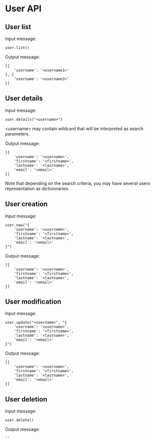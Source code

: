 # User API

## User list

Input message:

    user.list()

Output message:

    [{
        'username': '<username1>'
    }, {
        'username': '<username2>'
    }]


## User details

Input message:

    user.details("<username>")

&lt;username&gt; may contain wildcard that will be interpreted as search
parameters.

Output message:

    [{
        'username': '<username>',
        'firstname': '<firstname>',
        'lastname': '<lastname>',
        'email': '<email>'
    }]

Note that depending on the search criteria, you may have several users
representation as dictionnaries.


## User creation

Input message:

    user.new("{
        'username': '<username>',
        'firstname': '<firstname>',
        'lastname': '<lastname>',
        'email': '<email>'
    }")

Output message:

    [{
        'username': '<username>',
        'firstname': '<firstname>',
        'lastname': '<lastname>',
        'email': '<email>'
    }]


## User modification

Input message:

    user.update("<username>", "{
        'username': '<username>',
        'firstname': '<firstname>',
        'lastname': '<lastname>',
        'email': '<email>'
    }")

Output message:

    [{
        'username': '<username>',
        'firstname': '<firstname>',
        'lastname': '<lastname>',
        'email': '<email>'
    }]


## User deletion

Input message:

    user.delete()

Output message:

    ''
